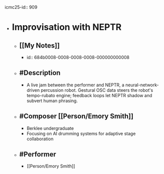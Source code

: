 icmc25-id:: 909

- # Improvisation with NEPTR
	- ## [[My Notes]]
		- id:: 684b0008-0008-0008-0008-000000000008
	- ## #Description
		- A live jam between the performer and NEPTR, a neural-network-driven percussion robot. Gestural OSC data steers the robot's tempo-rubato engine; feedback loops let NEPTR shadow and subvert human phrasing.
	- ## #Composer [[Person/Emory Smith]]
		- Berklee undergraduate
		- Focusing on AI drumming systems for adaptive stage collaboration
	- ## #Performer
		- [[Person/Emory Smith]] 